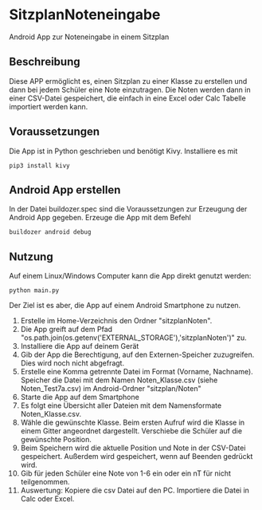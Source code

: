 # SitzplanNoteneingabe
Android App zur Noteneingabe in einem Sitzplan


## Beschreibung
Diese APP ermöglicht es, einen Sitzplan zu einer Klasse zu erstellen und dann bei jedem Schüler eine Note einzutragen. Die Noten werden dann in einer CSV-Datei gespeichert, die einfach in eine Excel oder Calc Tabelle importiert werden kann.


## Voraussetzungen
Die App ist in Python geschrieben und benötigt Kivy. Installiere es mit
```
pip3 install kivy
```

## Android App erstellen
In der Datei buildozer.spec sind die Voraussetzungen zur Erzeugung der Android App gegeben. Erzeuge die App mit dem Befehl
```
buildozer android debug
```

## Nutzung
Auf einem Linux/Windows Computer kann die App direkt genutzt werden:
```
python main.py
```
Der Ziel ist es aber, die App auf einem Android Smartphone zu nutzen.

 1. Erstelle im Home-Verzeichnis den Ordner "sitzplanNoten".
 2. Die App greift auf dem Pfad "os.path.join(os.getenv('EXTERNAL_STORAGE'),'sitzplanNoten')" zu.
 3. Installiere die App auf deinem Gerät
 4. Gib der App die Berechtigung, auf den Externen-Speicher zuzugreifen. Dies wird noch nicht abgefragt.
 5. Erstelle eine Komma getrennte Datei im Format (Vorname, Nachname). Speicher die Datei mit dem Namen Noten_Klasse.csv (siehe Noten_Test7a.csv) im Android-Ordner "sitzplan/Noten"
 6. Starte die App auf dem Smartphone
 7. Es folgt eine Übersicht aller Dateien mit dem Namensformate Noten_Klasse.csv.
 8. Wähle die gewünschte Klasse. Beim ersten Aufruf wird die Klasse in einem Gitter angeordnet dargestellt. Verschiebe die Schüler auf die gewünschte Position.
 9. Beim Speichern wird die aktuelle Position und Note in der CSV-Datei gespeichert. Außerdem wird gespeichert, wenn auf Beenden gedrückt wird.
 10. Gib für jeden Schüler eine Note von 1-6 ein oder ein nT für nicht teilgenommen. 
 11. Auswertung: Kopiere die csv Datei auf den PC. Importiere die Datei in Calc oder Excel.

